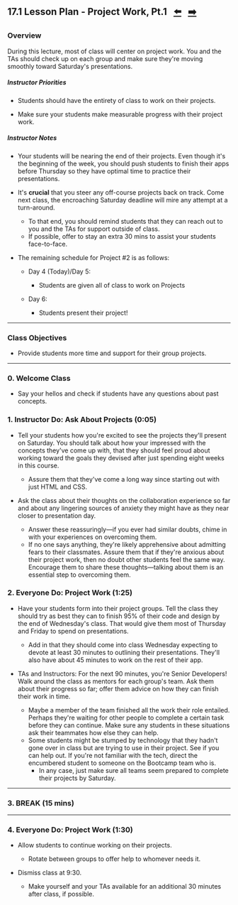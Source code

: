 ## 17.1 Lesson Plan - Project Work, Pt.1 <!--links--> &nbsp; [⬅️](../../16-Week/03-Day/03-Day-LessonPlan.md) &nbsp; [➡️](../02-Day/02-Day-LessonPlan.md)

### Overview

During this lecture, most of class will center on project work. You and the TAs should check up on each group and make sure they're moving smoothly toward Saturday's presentations. 

##### Instructor Priorities

* Students should have the entirety of class to work on their projects.

* Make sure your students make measurable progress with their project work.

##### Instructor Notes

* Your students will be nearing the end of their projects. Even though it's the beginning of the week, you should push students to finish their apps before Thursday so they have optimal time to practice their presentations.

* It's **crucial** that you steer any off-course projects back on track. Come next class, the encroaching Saturday deadline will mire any attempt at a turn-around.

  * To that end, you should remind students that they can reach out to you and the TAs for support outside of class.
  * If possible, offer to stay an extra 30 mins to assist your students face-to-face.

* The remaining schedule for Project #2 is as follows:

  * Day 4 (Today)/Day 5:

    * Students are given all of class to work on Projects

  * Day 6:
    * Students present their project!

- - -

### Class Objectives

* Provide students more time and support for their group projects.

- - -

### 0. Welcome Class

* Say your hellos and check if students have any questions about past concepts.

### 1. Instructor Do: Ask About Projects (0:05)

* Tell your students how you're excited to see the projects they'll present on Saturday. You should talk about how your impressed with the concepts they've come up with, that they should feel proud about working toward the goals they devised after just spending eight weeks in this course.

  * Assure them that they've come a long way since starting out with just HTML and CSS.

* Ask the class about their thoughts on the collaboration experience so far and about any lingering sources of anxiety they might have as they near closer to presentation day. 	
  * Answer these reassuringly—if you ever had similar doubts, chime in with your experiences on overcoming them.  
  * If no one says anything, they're likely apprehensive about admitting fears to their classmates. Assure them that if they're anxious about their project work, then no doubt other students feel the same way. Encourage them to share these thoughts—talking about them is an essential step to overcoming them.

### 2. Everyone Do: Project Work (1:25)

* Have your students form into their project groups. Tell the class they should try as best they can to finish 95% of their code and design by the end of Wednesday's class. That would give them most of Thursday and Friday to spend on presentations.

  * Add in that they should come into class Wednesday expecting to devote at least 30 minutes to outlining their presentations. They'll also have about 45 minutes to work on the rest of their app.

* TAs and Instructors: For the next 90 minutes, you're Senior Developers! Walk around the class as mentors for each group's team. Ask them about their progress so far; offer them advice on how they can finish their work in time.
  * Maybe a member of the team finished all the work their role entailed. Perhaps they're waiting for other people to complete a certain task before they can continue. Make sure any students in these situations ask their teammates how else they can help.
  * Some students might be stumped by technology that they hadn't gone over in class but are trying to use in their project. See if you can help out. If you're not familiar with the tech, direct the encumbered student to someone on the Bootcamp team who is.
    * In any case, just make sure all teams seem prepared to complete their projects by Saturday.

- - -

### 3. BREAK (15 mins)

- - -

### 4. Everyone Do: Project Work (1:30)

* Allow students to continue working on their projects.

  * Rotate between groups to offer help to whomever needs it.

* Dismiss class at 9:30.

  * Make yourself and your TAs available for an additional 30 minutes after class, if possible.
